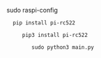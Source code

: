   sudo raspi-config

      pip install pi-rc522

         pip3 install pi-rc522

            sudo python3 main.py